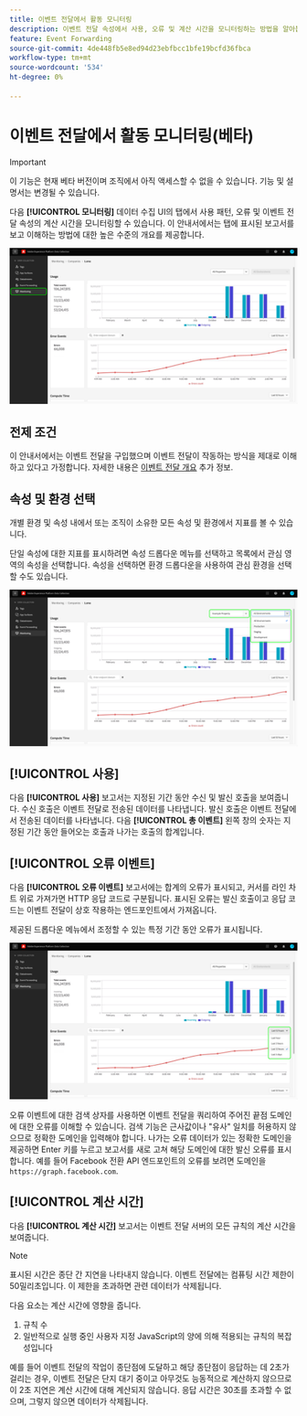 ```yaml
---
title: 이벤트 전달에서 활동 모니터링
description: 이벤트 전달 속성에서 사용, 오류 및 계산 시간을 모니터링하는 방법을 알아봅니다.
feature: Event Forwarding
source-git-commit: 4de448fb5e8ed94d23ebfbcc1bfe19bcfd36fbca
workflow-type: tm+mt
source-wordcount: '534'
ht-degree: 0%

---
```


# 이벤트 전달에서 활동 모니터링(베타)

>[!IMPORTANT]
>
>이 기능은 현재 베타 버전이며 조직에서 아직 액세스할 수 없을 수 있습니다. 기능 및 설명서는 변경될 수 있습니다.

다음 **[!UICONTROL 모니터링]** 데이터 수집 UI의 탭에서 사용 패턴, 오류 및 이벤트 전달 속성의 계산 시간을 모니터링할 수 있습니다. 이 안내서에서는 탭에 표시된 보고서를 보고 이해하는 방법에 대한 높은 수준의 개요를 제공합니다.

![데이터 수집 UI에서 모니터링 탭을 표시하는 이미지](../../images/ui/event-forwarding/monitoring/monitoring-tab.png)

## 전제 조건

이 안내서에서는 이벤트 전달을 구입했으며 이벤트 전달이 작동하는 방식을 제대로 이해하고 있다고 가정합니다. 자세한 내용은 [이벤트 전달 개요](./overview.md) 추가 정보.

## 속성 및 환경 선택

개별 환경 및 속성 내에서 또는 조직이 소유한 모든 속성 및 환경에서 지표를 볼 수 있습니다.

단일 속성에 대한 지표를 표시하려면 속성 드롭다운 메뉴를 선택하고 목록에서 관심 영역의 속성을 선택합니다. 속성을 선택하면 환경 드롭다운을 사용하여 관심 환경을 선택할 수도 있습니다.

![UI의 속성 환경 드롭다운 메뉴를 표시하는 이미지](../../images/ui/event-forwarding/monitoring/property-environment.png)

## [!UICONTROL 사용]

다음 **[!UICONTROL 사용]** 보고서는 지정된 기간 동안 수신 및 발신 호출을 보여줍니다. 수신 호출은 이벤트 전달로 전송된 데이터를 나타냅니다. 발신 호출은 이벤트 전달에서 전송된 데이터를 나타냅니다. 다음 **[!UICONTROL 총 이벤트]** 왼쪽 창의 숫자는 지정된 기간 동안 들어오는 호출과 나가는 호출의 합계입니다.

## [!UICONTROL 오류 이벤트]

다음 **[!UICONTROL 오류 이벤트]** 보고서에는 합계의 오류가 표시되고, 커서를 라인 차트 위로 가져가면 HTTP 응답 코드로 구분됩니다. 표시된 오류는 발신 호출이고 응답 코드는 이벤트 전달이 상호 작용하는 엔드포인트에서 가져옵니다.

제공된 드롭다운 메뉴에서 조정할 수 있는 특정 기간 동안 오류가 표시됩니다.

![오류 이벤트 보고서에 대한 기간 드롭다운 메뉴를 표시하는 이미지](../../images/ui/event-forwarding/monitoring/error-time.png)

오류 이벤트에 대한 검색 상자를 사용하면 이벤트 전달을 쿼리하여 주어진 끝점 도메인에 대한 오류를 이해할 수 있습니다. 검색 기능은 근사값이나 &quot;유사&quot; 일치를 허용하지 않으므로 정확한 도메인을 입력해야 합니다. 나가는 오류 데이터가 있는 정확한 도메인을 제공하면 Enter 키를 누르고 보고서를 새로 고쳐 해당 도메인에 대한 발신 오류를 표시합니다. 예를 들어 Facebook 전환 API 엔드포인트의 오류를 보려면 도메인을 `https://graph.facebook.com`.

## [!UICONTROL 계산 시간]

다음 **[!UICONTROL 계산 시간]** 보고서는 이벤트 전달 서버의 모든 규칙의 계산 시간을 보여줍니다.

>[!NOTE]
>
>표시된 시간은 종단 간 지연을 나타내지 않습니다. 이벤트 전달에는 컴퓨팅 시간 제한이 50밀리초입니다. 이 제한을 초과하면 관련 데이터가 삭제됩니다.

다음 요소는 계산 시간에 영향을 줍니다.

1. 규칙 수
2. 일반적으로 실행 중인 사용자 지정 JavaScript의 양에 의해 적용되는 규칙의 복잡성입니다

예를 들어 이벤트 전달의 작업이 종단점에 도달하고 해당 종단점이 응답하는 데 2초가 걸리는 경우, 이벤트 전달은 단지 대기 중이고 아무것도 능동적으로 계산하지 않으므로 이 2초 지연은 계산 시간에 대해 계산되지 않습니다. 응답 시간은 30초를 초과할 수 없으며, 그렇지 않으면 데이터가 삭제됩니다.

